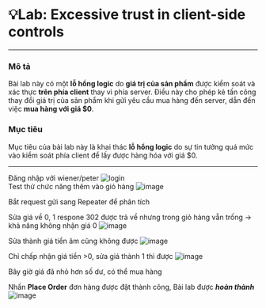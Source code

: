 # **💡Lab: Excessive trust in client-side controls**
---
### **Mô tả**
Bài lab này có một **lỗ hổng logic** do **giá trị của sản phẩm** được kiểm soát và xác thực **trên phía client** thay vì phía server. Điều này cho phép kẻ tấn công thay đổi giá trị của sản phẩm khi gửi yêu cầu mua hàng đến server, dẫn đến việc **mua hàng với giá $0**.

### **Mục tiêu**
Mục tiêu của bài lab này là khai thác **lỗ hổng logic** do sự tin tưởng quá mức vào kiểm soát phía client để lấy được hàng hóa với giá $0. 

---
Đăng nhập với wiener/peter
![login](https://github.com/user-attachments/assets/64feeaa8-be49-4b2a-890e-d7707ab99b7a)
<br>
Test thử chức năng thêm vào giỏ hàng
![image](https://hackmd.io/_uploads/BkQii859R.png)

Bắt request gửi sang Repeater để phân tích

Sửa giá về 0, 1 respone 302 được trả về nhưng trong giỏ hàng vẫn trống -> khả năng không nhận giá 0
![image](https://hackmd.io/_uploads/r12L2L9qC.png)

Sửa thành giá tiền âm cũng không được
![image](https://hackmd.io/_uploads/Sy2tnI95C.png)

Chỉ chấp nhận giá tiền >0, sửa giá thành 1 thì được
![image](https://hackmd.io/_uploads/SkxA2Ic5A.png)

Bây giờ giá đã nhỏ hơn số dư, có thể mua hàng


Nhấn **Place Order** đơn hàng được đặt thành công, Bài lab được ***hoàn thành***
![image](https://hackmd.io/_uploads/H1IPTUqqC.png)
